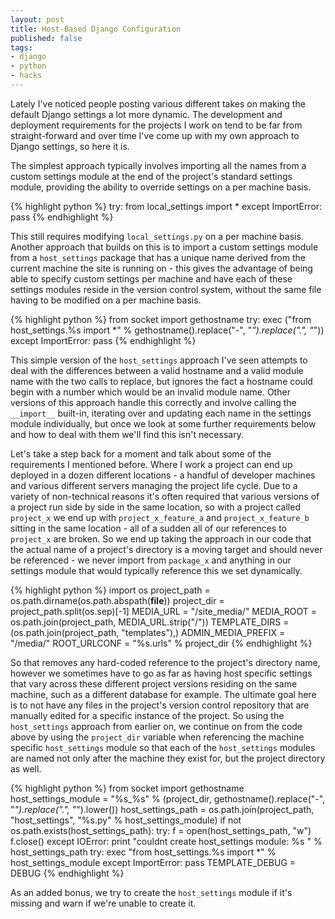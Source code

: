 ```yaml
---
layout: post
title: Host-Based Django Configuration
published: false
tags:
- django
- python
- hacks
---
```


Lately I've noticed people posting various different takes on making the
default Django settings a lot more dynamic. The development and deployment
requirements for the projects I work on tend to be far from straight-forward
and over time I've come up with my own approach to Django settings, so here it
is.

The simplest approach typically involves importing all the names from a custom
settings module at the end of the project's standard settings module,
providing the ability to override settings on a per machine basis.

{% highlight python %}
try:
    from local_settings import *
except ImportError:
    pass
{% endhighlight %}

This still requires modifying `local_settings.py` on a per machine basis.
Another approach that builds on this is to import a custom settings module
from a `host_settings` package that has a unique name derived from the current
machine the site is running on - this gives the advantage of being able to
specify custom settings per machine and have each of these settings modules
reside in the version control system, without the same file having to be
modified on a per machine basis.

{% highlight python %}
from socket import gethostname
try:
    exec ("from host_settings.%s import *" %
        gethostname().replace("-", "_").replace(".", "_"))
except ImportError:
    pass
{% endhighlight %}

This simple version of the `host_settings` approach I've seen attempts to deal
with the differences between a valid hostname and a valid module name with the
two calls to replace, but ignores the fact a hostname could begin with a
number which would be an invalid module name. Other versions of this approach
handle this correctly and involve calling the `__import__` built-in, iterating
over and updating each name in the settings module individually, but once we
look at some further requirements below and how to deal with them we'll find
this isn't necessary.

Let's take a step back for a moment and talk about some of the requirements I
mentioned before. Where I work a project can end up deployed in a dozen
different locations - a handful of developer machines and various different
servers managing the project life cycle. Due to a variety of non-technical
reasons it's often required that various versions of a project run side by
side in the same location, so with a project called `project_x` we end up with
`project_x_feature_a` and `project_x_feature_b` sitting in the same location -
all of a sudden all of our references to `project_x` are broken. So we end up
taking the approach in our code that the actual name of a project's directory
is a moving target and should never be referenced - we never import from
`package_x` and anything in our settings module that would typically reference
this we set dynamically.

{% highlight python %}
import os
project_path = os.path.dirname(os.path.abspath(__file__))
project_dir = project_path.split(os.sep)[-1]
MEDIA_URL = "/site_media/"
MEDIA_ROOT = os.path.join(project_path, MEDIA_URL.strip("/"))
TEMPLATE_DIRS = (os.path.join(project_path, "templates"),)
ADMIN_MEDIA_PREFIX = "/media/"
ROOT_URLCONF = "%s.urls" % project_dir
{% endhighlight %}

So that removes any hard-coded reference to the project's directory name,
however we sometimes have to go as far as having host specific settings that
vary across these different project versions residing on the same machine,
such as a different database for example. The ultimate goal here is to not
have any files in the project's version control repository that are manually
edited for a specific instance of the project. So using the `host_settings`
approach from earlier on, we continue on from the code above by using the
`project_dir` variable when referencing the machine specific `host_settings`
module so that each of the `host_settings` modules are named not only after
the machine they exist for, but the project directory as well.

{% highlight python %}
from socket import gethostname
host_settings_module = "%s_%s" % (project_dir,
    gethostname().replace("-", "_").replace(".", "_").lower())
host_settings_path = os.path.join(project_path, "host_settings",
    "%s.py" % host_settings_module)
if not os.path.exists(host_settings_path):
    try:
        f = open(host_settings_path, "w")
        f.close()
    except IOError:
        print "couldnt create host_settings module: %s " % host_settings_path
try:
    exec "from host_settings.%s import *" % host_settings_module
except ImportError:
    pass
TEMPLATE_DEBUG = DEBUG
{% endhighlight %}

As an added bonus, we try to create the `host_settings` module if it's missing
and warn if we're unable to create it.
